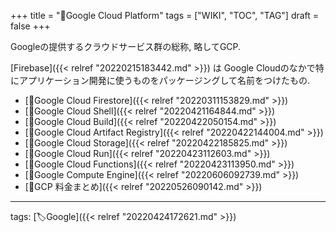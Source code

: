+++
title = "📝Google Cloud Platform"
tags = ["WIKI", "TOC", "TAG"]
draft = false
+++

Googleの提供するクラウドサービス群の総称, 略してGCP.

[Firebase]({{< relref "20220215183442.md" >}}) は Google Cloudのなかで特にアプリケーション開発に使うものをパッケージングして名前をつけたもの.

-   [📝Google Cloud Firestore]({{< relref "20220311153829.md" >}})
-   [📝Google Cloud Shell]({{< relref "20220421164844.md" >}})
-   [📝Google Cloud Build]({{< relref "20220422050154.md" >}})
-   [📝Google Cloud Artifact Registry]({{< relref "20220422144004.md" >}})
-   [📝Google Cloud Storage]({{< relref "20220422185825.md" >}})
-   [📝Google Cloud Run]({{< relref "20220423112603.md" >}})
-   [📝Google Cloud Functions]({{< relref "20220423113950.md" >}})
-   [📝Google Compute Engine]({{< relref "20220606092739.md" >}})
-   [📝GCP 料金まとめ]({{< relref "20220526090142.md" >}})

---

tags: [🏷Google]({{< relref "20220424172621.md" >}})
